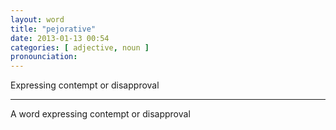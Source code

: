 ```yaml
---
layout: word
title: "pejorative"
date: 2013-01-13 00:54
categories: [ adjective, noun ]
pronounciation: 
---
```


Expressing contempt or disapproval

* * * * * * * * * * 

A word expressing contempt or disapproval
